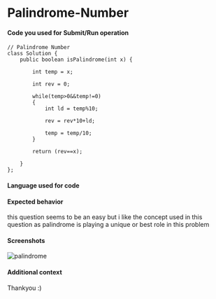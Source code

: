 # Palindrome-Number

<!--
Note - Any content mention below in `<!-- ->` blocks are just comments
to help you fill-up the issue. It won't be visible in the actual issue after
you click on submit.
-->










#### Code you used for Submit/Run operation


```
// Palindrome Number
class Solution {
    public boolean isPalindrome(int x) {
        
        int temp = x;
        
        int rev = 0;
        
        while(temp>0&&temp!=0)
        {
            int ld = temp%10;
            
            rev = rev*10+ld;
            
            temp = temp/10;
        }
        
        return (rev==x);
        
    }
};
```

#### Language used for code
<!-- java -->


#### Expected behavior
<!-- A clear and concise description of what you expected to happen in
contrast with what actually happened. -->
this question seems to be an easy but i like the concept used in this question as palindrome is playing a unique or best role in this
problem



#### Screenshots

![palindrome](https://user-images.githubusercontent.com/53940939/135462837-fbbd57f6-5178-4286-9fe4-4bf6fd2e76da.png)



#### Additional context
Thankyou :)
